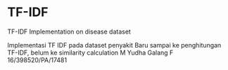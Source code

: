 # TF-IDF
TF-IDF Implementation on disease dataset

Implementasi TF IDF pada dataset penyakit
Baru sampai ke penghitungan TF-IDF, belum ke similarity calculation
M Yudha Galang F
16/398520/PA/17481
